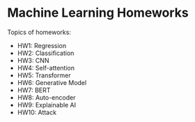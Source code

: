# Machine Learning Homeworks

Topics of homeworks:
* HW1: Regression
* HW2: Classification
* HW3: CNN
* HW4: Self-attention
* HW5: Transformer
* HW6: Generative Model
* HW7: BERT
* HW8: Auto-encoder
* HW9: Explainable AI
* HW10: Attack
